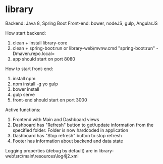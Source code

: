 # library
Backend: Java 8, Spring Boot
Front-end: bower, nodeJS, gulp, AngularJS

How start backend:
1) clean + install library-core
2) clean + spring-boot:run or library-web\mvnw.cmd "spring-boot:run" -Dmaven.repo.local=<path-to-local repository>
3) app should start on port 8080

How to start front-end:
1) install npm
2) npm install -g yo gulp
3) bower install
4) gulp serve
5) front-end should start on port 3000  

Active functions:
1) Frontend with Main and Dashboard views
2) Dashboard has "Refresh" button to get/update information from the specified folder. Folder is now hardcoded in application
3) Dashboard has "Stop refresh" button to stop refresh
4) Footer has information about backend and data state

Logging properties (debug by default) are in library-web\src\main\resources\log4j2.xml 